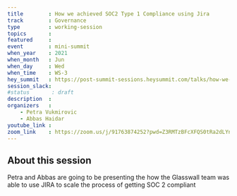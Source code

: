 ```yaml
---
title        : How we achieved SOC2 Type 1 Compliance using Jira
track        : Governance
type         : working-session
topics       :
featured     :
event        : mini-summit
when_year    : 2021
when_month   : Jun
when_day     : Wed
when_time    : WS-3
hey_summit   : https://post-summit-sessions.heysummit.com/talks/how-we-achieved-s0c2-type-1-compliance-using-jira/
session_slack:
#status       : draft
description  :
organizers   :
    - Petra Vukmirovic
    - Abbas Haidar
youtube_link :
zoom_link    : https://zoom.us/j/91763874252?pwd=Z3RMTzBFcXFQS0tRa2dLYnI4dlE1UT09
---
```


## About this session

Petra and Abbas are going to be presenting the how the Glasswall team was able
to use JIRA to scale the process of getting SOC 2 compliant
